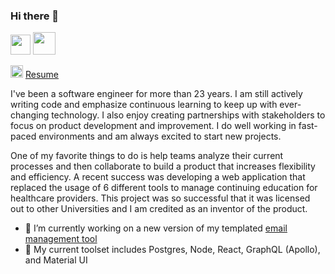 ### Hi there 👋

[<img src="https://aux.iconspalace.com/uploads/linkedin-flat-icon-256.png" height="32" width="32" />](https://www.linkedin.com/in/cmcampbell24/) [<img src="https://icons.iconarchive.com/icons/paomedia/small-n-flat/256/social-twitter-icon.png" height="36" width="36" />](https://twitter.com/developerfoodie)

<img src="https://cdn.iconscout.com/icon/free/png-256/notion-1693557-1442598.png" height="20" width="20" /> [Resume](https://www.notion.so/devfoodie/Resume-1cac53c410a545b187a87ffd682fdb27)

I've been a software engineer for more than 23 years. I am still actively writing code and emphasize continuous learning to keep up with ever-changing technology. I also enjoy creating partnerships with stakeholders to focus on product development and improvement. I do well working in fast-paced environments and am always excited to start new projects.

One of my favorite things to do is help teams analyze their current processes and then collaborate to build a product that increases flexibility and efficiency. A recent success was developing a web application that replaced the usage of 6 different tools to manage continuing education for healthcare providers. This project was so successful that it was licensed out to other Universities and I am credited as an inventor of the product.

- 🔭 I’m currently working on a new version of my templated [email management tool](https://github.com/craigmcampbell/Hermes-API)
- 🌱 My current toolset includes Postgres, Node, React, GraphQL (Apollo), and Material UI
